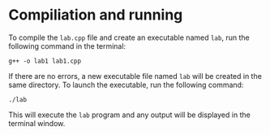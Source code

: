# Compiliation and running
To compile the `lab.cpp` file and create an executable named `lab`, run the following command in the terminal:

    g++ -o lab1 lab1.cpp

If there are no errors, a new executable file named `lab` will be created in the same directory. To launch the executable, run the following command:

    ./lab
This will execute the `lab` program and any output will be displayed in the terminal window.